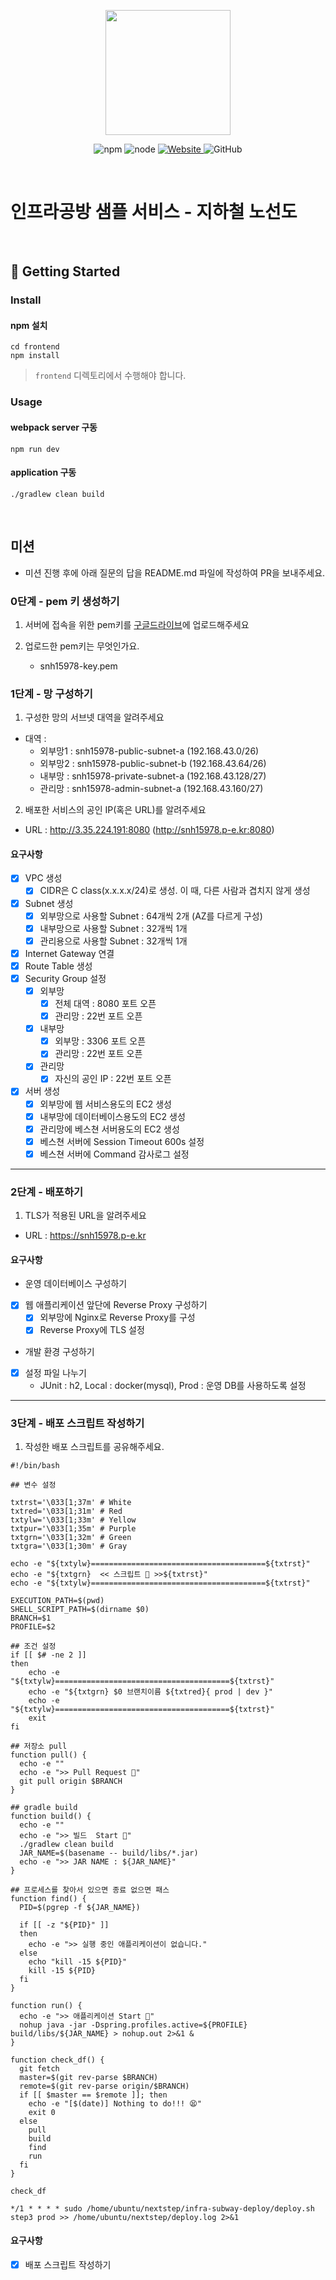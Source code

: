 <p align="center">
    <img width="200px;" src="https://raw.githubusercontent.com/woowacourse/atdd-subway-admin-frontend/master/images/main_logo.png"/>
</p>
<p align="center">
  <img alt="npm" src="https://img.shields.io/badge/npm-%3E%3D%205.5.0-blue">
  <img alt="node" src="https://img.shields.io/badge/node-%3E%3D%209.3.0-blue">
  <a href="https://edu.nextstep.camp/c/R89PYi5H" alt="nextstep atdd">
    <img alt="Website" src="https://img.shields.io/website?url=https%3A%2F%2Fedu.nextstep.camp%2Fc%2FR89PYi5H">
  </a>
  <img alt="GitHub" src="https://img.shields.io/github/license/next-step/atdd-subway-service">
</p>

<br>

# 인프라공방 샘플 서비스 - 지하철 노선도

<br>

## 🚀 Getting Started

### Install
#### npm 설치
```
cd frontend
npm install
```
> `frontend` 디렉토리에서 수행해야 합니다.

### Usage
#### webpack server 구동
```
npm run dev
```
#### application 구동
```
./gradlew clean build
```
<br>

## 미션

* 미션 진행 후에 아래 질문의 답을 README.md 파일에 작성하여 PR을 보내주세요.

### 0단계 - pem 키 생성하기

1. 서버에 접속을 위한 pem키를 [구글드라이브](https://drive.google.com/drive/folders/1dZiCUwNeH1LMglp8dyTqqsL1b2yBnzd1?usp=sharing)에 업로드해주세요

2. 업로드한 pem키는 무엇인가요.
   - snh15978-key.pem

### 1단계 - 망 구성하기
1. 구성한 망의 서브넷 대역을 알려주세요
- 대역 : 
  - 외부망1 : snh15978-public-subnet-a   (192.168.43.0/26)
  - 외부망2 : snh15978-public-subnet-b   (192.168.43.64/26)
  - 내부망  : snh15978-private-subnet-a  (192.168.43.128/27)
  - 관리망  : snh15978-admin-subnet-a    (192.168.43.160/27)

2. 배포한 서비스의 공인 IP(혹은 URL)를 알려주세요

- URL : http://3.35.224.191:8080 (http://snh15978.p-e.kr:8080)

#### 요구사항
- [x] VPC 생성
    - [x] CIDR은 C class(x.x.x.x/24)로 생성. 이 때, 다른 사람과 겹치지 않게 생성
- [x] Subnet 생성
    - [x] 외부망으로 사용할 Subnet : 64개씩 2개 (AZ를 다르게 구성)
    - [x] 내부망으로 사용할 Subnet : 32개씩 1개
    - [x] 관리용으로 사용할 Subnet : 32개씩 1개
- [x] Internet Gateway 연결
- [x] Route Table 생성
- [x] Security Group 설정
    - [x] 외부망
        - [x] 전체 대역 : 8080 포트 오픈
        - [x] 관리망 : 22번 포트 오픈
    - [x] 내부망
        - [x] 외부망 : 3306 포트 오픈
        - [x] 관리망 : 22번 포트 오픈
    - [x] 관리망
        - [x] 자신의 공인 IP : 22번 포트 오픈
- [x] 서버 생성
    - [x] 외부망에 웹 서비스용도의 EC2 생성
    - [x] 내부망에 데이터베이스용도의 EC2 생성
    - [x] 관리망에 베스쳔 서버용도의 EC2 생성
    - [x] 베스쳔 서버에 Session Timeout 600s 설정
    - [x] 베스쳔 서버에 Command 감사로그 설정

---

### 2단계 - 배포하기
1. TLS가 적용된 URL을 알려주세요

- URL : https://snh15978.p-e.kr

#### 요구사항
- 운영 데이터베이스 구성하기
- [x] 웹 애플리케이션 앞단에 Reverse Proxy 구성하기
    - [x] 외부망에 Nginx로 Reverse Proxy를 구성
    - [x] Reverse Proxy에 TLS 설정
- 개발 환경 구성하기
- [x] 설정 파일 나누기
  - JUnit : h2, Local : docker(mysql), Prod : 운영 DB를 사용하도록 설정

---

### 3단계 - 배포 스크립트 작성하기

1. 작성한 배포 스크립트를 공유해주세요.
```shell
#!/bin/bash

## 변수 설정

txtrst='\033[1;37m' # White
txtred='\033[1;31m' # Red
txtylw='\033[1;33m' # Yellow
txtpur='\033[1;35m' # Purple
txtgrn='\033[1;32m' # Green
txtgra='\033[1;30m' # Gray

echo -e "${txtylw}=======================================${txtrst}"
echo -e "${txtgrn}  << 스크립트 🧐 >>${txtrst}"
echo -e "${txtylw}=======================================${txtrst}"

EXECUTION_PATH=$(pwd)
SHELL_SCRIPT_PATH=$(dirname $0)
BRANCH=$1
PROFILE=$2

## 조건 설정
if [[ $# -ne 2 ]]
then
    echo -e "${txtylw}=======================================${txtrst}"
    echo -e "${txtgrn} $0 브랜치이름 ${txtred}{ prod | dev }"
    echo -e "${txtylw}=======================================${txtrst}"
    exit
fi

## 저장소 pull
function pull() {
  echo -e ""
  echo -e ">> Pull Request 🏃"
  git pull origin $BRANCH
}

## gradle build
function build() {
  echo -e ""
  echo -e ">> 빌드  Start 🏃"
  ./gradlew clean build
  JAR_NAME=$(basename -- build/libs/*.jar)
  echo -e ">> JAR NAME : ${JAR_NAME}"
}

## 프로세스를 찾아서 있으면 종료 없으면 패스
function find() {
  PID=$(pgrep -f ${JAR_NAME})

  if [[ -z "${PID}" ]]
  then
    echo -e ">> 실행 중인 애플리케이션이 없습니다."
  else
    echo "kill -15 ${PID}"
    kill -15 ${PID}
  fi
}

function run() {
  echo -e ">> 애플리케이션 Start 🏃"
  nohup java -jar -Dspring.profiles.active=${PROFILE} build/libs/${JAR_NAME} > nohup.out 2>&1 &
}

function check_df() {
  git fetch
  master=$(git rev-parse $BRANCH)
  remote=$(git rev-parse origin/$BRANCH)
  if [[ $master == $remote ]]; then
    echo -e "[$(date)] Nothing to do!!! 😫"
    exit 0
  else
    pull
    build
    find
    run
  fi
}

check_df
```
```shell
*/1 * * * * sudo /home/ubuntu/nextstep/infra-subway-deploy/deploy.sh step3 prod >> /home/ubuntu/nextstep/deploy.log 2>&1
```

#### 요구사항
- [x] 배포 스크립트 작성하기
